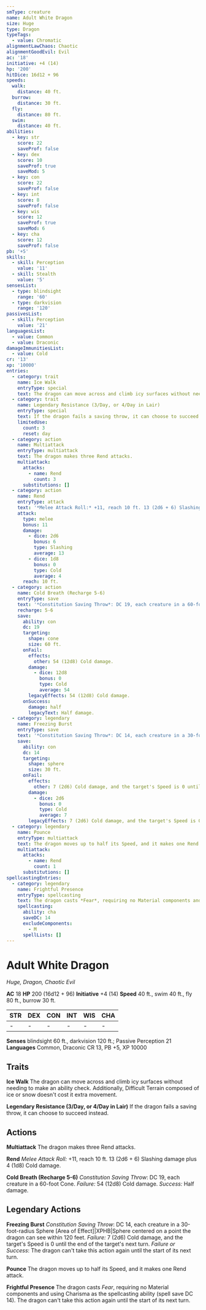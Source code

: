 ```yaml
---
smType: creature
name: Adult White Dragon
size: Huge
type: Dragon
typeTags:
  - value: Chromatic
alignmentLawChaos: Chaotic
alignmentGoodEvil: Evil
ac: '18'
initiative: +4 (14)
hp: '200'
hitDice: 16d12 + 96
speeds:
  walk:
    distance: 40 ft.
  burrow:
    distance: 30 ft.
  fly:
    distance: 80 ft.
  swim:
    distance: 40 ft.
abilities:
  - key: str
    score: 22
    saveProf: false
  - key: dex
    score: 10
    saveProf: true
    saveMod: 5
  - key: con
    score: 22
    saveProf: false
  - key: int
    score: 8
    saveProf: false
  - key: wis
    score: 12
    saveProf: true
    saveMod: 6
  - key: cha
    score: 12
    saveProf: false
pb: '+5'
skills:
  - skill: Perception
    value: '11'
  - skill: Stealth
    value: '5'
sensesList:
  - type: blindsight
    range: '60'
  - type: darkvision
    range: '120'
passivesList:
  - skill: Perception
    value: '21'
languagesList:
  - value: Common
  - value: Draconic
damageImmunitiesList:
  - value: Cold
cr: '13'
xp: '10000'
entries:
  - category: trait
    name: Ice Walk
    entryType: special
    text: The dragon can move across and climb icy surfaces without needing to make an ability check. Additionally, Difficult Terrain composed of ice or snow doesn't cost it extra movement.
  - category: trait
    name: Legendary Resistance (3/Day, or 4/Day in Lair)
    entryType: special
    text: If the dragon fails a saving throw, it can choose to succeed instead.
    limitedUse:
      count: 3
      reset: day
  - category: action
    name: Multiattack
    entryType: multiattack
    text: The dragon makes three Rend attacks.
    multiattack:
      attacks:
        - name: Rend
          count: 3
      substitutions: []
  - category: action
    name: Rend
    entryType: attack
    text: '*Melee Attack Roll:* +11, reach 10 ft. 13 (2d6 + 6) Slashing damage plus 4 (1d8) Cold damage.'
    attack:
      type: melee
      bonus: 11
      damage:
        - dice: 2d6
          bonus: 6
          type: Slashing
          average: 13
        - dice: 1d8
          bonus: 0
          type: Cold
          average: 4
      reach: 10 ft.
  - category: action
    name: Cold Breath (Recharge 5-6)
    entryType: save
    text: '*Constitution Saving Throw*: DC 19, each creature in a 60-foot Cone. *Failure:*  54 (12d8) Cold damage. *Success:*  Half damage.'
    recharge: 5-6
    save:
      ability: con
      dc: 19
      targeting:
        shape: cone
        size: 60 ft.
      onFail:
        effects:
          other: 54 (12d8) Cold damage.
        damage:
          - dice: 12d8
            bonus: 0
            type: Cold
            average: 54
        legacyEffects: 54 (12d8) Cold damage.
      onSuccess:
        damage: half
        legacyText: Half damage.
  - category: legendary
    name: Freezing Burst
    entryType: save
    text: '*Constitution Saving Throw*: DC 14, each creature in a 30-foot-radius Sphere [Area of Effect]|XPHB|Sphere centered on a point the dragon can see within 120 feet. *Failure:*  7 (2d6) Cold damage, and the target''s Speed is 0 until the end of the target''s next turn. *Failure or Success*:  The dragon can''t take this action again until the start of its next turn.'
    save:
      ability: con
      dc: 14
      targeting:
        shape: sphere
        size: 30 ft.
      onFail:
        effects:
          other: 7 (2d6) Cold damage, and the target's Speed is 0 until the end of the target's next turn.
        damage:
          - dice: 2d6
            bonus: 0
            type: Cold
            average: 7
        legacyEffects: 7 (2d6) Cold damage, and the target's Speed is 0 until the end of the target's next turn.
  - category: legendary
    name: Pounce
    entryType: multiattack
    text: The dragon moves up to half its Speed, and it makes one Rend attack.
    multiattack:
      attacks:
        - name: Rend
          count: 1
      substitutions: []
spellcastingEntries:
  - category: legendary
    name: Frightful Presence
    entryType: spellcasting
    text: The dragon casts *Fear*, requiring no Material components and using Charisma as the spellcasting ability (spell save DC 14). The dragon can't take this action again until the start of its next turn.
    spellcasting:
      ability: cha
      saveDC: 14
      excludeComponents:
        - M
      spellLists: []
---
```


# Adult White Dragon
*Huge, Dragon, Chaotic Evil*

**AC** 18
**HP** 200 (16d12 + 96)
**Initiative** +4 (14)
**Speed** 40 ft., swim 40 ft., fly 80 ft., burrow 30 ft.

| STR | DEX | CON | INT | WIS | CHA |
| --- | --- | --- | --- | --- | --- |
| - | - | - | - | - | - |

**Senses** blindsight 60 ft., darkvision 120 ft.; Passive Perception 21
**Languages** Common, Draconic
CR 13, PB +5, XP 10000

## Traits

**Ice Walk**
The dragon can move across and climb icy surfaces without needing to make an ability check. Additionally, Difficult Terrain composed of ice or snow doesn't cost it extra movement.

**Legendary Resistance (3/Day, or 4/Day in Lair)**
If the dragon fails a saving throw, it can choose to succeed instead.

## Actions

**Multiattack**
The dragon makes three Rend attacks.

**Rend**
*Melee Attack Roll:* +11, reach 10 ft. 13 (2d6 + 6) Slashing damage plus 4 (1d8) Cold damage.

**Cold Breath (Recharge 5-6)**
*Constitution Saving Throw*: DC 19, each creature in a 60-foot Cone. *Failure:*  54 (12d8) Cold damage. *Success:*  Half damage.

## Legendary Actions

**Freezing Burst**
*Constitution Saving Throw*: DC 14, each creature in a 30-foot-radius Sphere [Area of Effect]|XPHB|Sphere centered on a point the dragon can see within 120 feet. *Failure:*  7 (2d6) Cold damage, and the target's Speed is 0 until the end of the target's next turn. *Failure or Success*:  The dragon can't take this action again until the start of its next turn.

**Pounce**
The dragon moves up to half its Speed, and it makes one Rend attack.

**Frightful Presence**
The dragon casts *Fear*, requiring no Material components and using Charisma as the spellcasting ability (spell save DC 14). The dragon can't take this action again until the start of its next turn.
